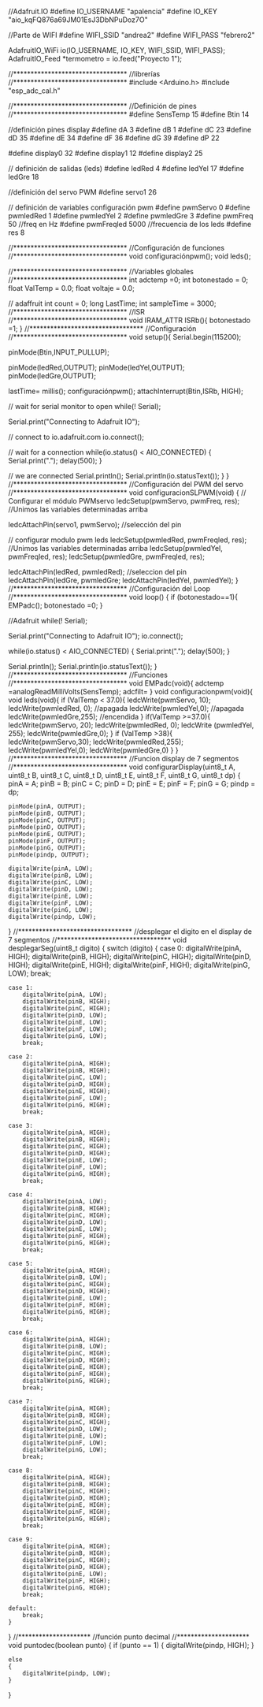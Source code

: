 //Adafruit.IO
#define IO_USERNAME  "apalencia"
#define IO_KEY       "aio_kqFQ876a69JM01EsJ3DbNPuDoz7O"


//Parte de WIFI
#define WIFI_SSID "andrea2" 
#define WIFI_PASS "febrero2"

AdafruitIO_WiFi io(IO_USERNAME, IO_KEY, WIFI_SSID, WIFI_PASS);
AdafruitIO_Feed *termometro = io.feed("Proyecto 1");



//*********************************
//librerías
//*********************************
#include <Arduino.h>
#include "esp_adc_cal.h"

//*********************************
//Definición de pines 
//*********************************
#define SensTemp 15
#define Btin  14

//definición pines display 
#define dA 3
#define dB 1
#define dC 23
#define dD 35
#define dE 34
#define dF 36
#define dG 39
#define dP 22

#define display0 32
#define display1 12
#define display2 25

// definición de salidas (leds) 
#define ledRed 4
#define ledYel 17
#define ledGre 18

//definición del servo PWM
#define servo1  26

// definición de variables configuración pwm 
#define pwmServo 0
#define pwmledRed 1
#define pwmledYel 2
#define pwmledGre  3
#define pwmFreq 50  //freq en Hz 
#define pwmFreqled 5000 //frecuencia de los leds
#define res 8

//*********************************
//Configuración de funciones
//*********************************
void configuraciónpwm();
void leds(); 

//*********************************
//Variables globales 
//*********************************
int adctemp =0; 
int botonestado = 0;
float ValTemp = 0.0; 
float voltaje = 0.0;

// adaffruit
int count = 0;
long LastTime; 
int sampleTime = 3000;
//*********************************
//ISR
//*********************************
void IRAM_ATTR ISRb(){
  botonestado =1; 
}
//*********************************
//Configuración 
//*********************************
void setup(){
  Serial.begin(115200);

  pinMode(Btin,INPUT_PULLUP);

  pinMode(ledRed,OUTPUT);
  pinMode(ledYel,OUTPUT);
  pinMode(ledGre,OUTPUT);

  lastTime= millis();
  configuraciónpwm();
  attachInterrupt(Btin,ISRb, HIGH); 

  // wait for serial monitor to open
  while(! Serial);

  Serial.print("Connecting to Adafruit IO");

  // connect to io.adafruit.com
  io.connect();

  // wait for a connection
  while(io.status() < AIO_CONNECTED) {
    Serial.print(".");
    delay(500);
  }

  // we are connected
  Serial.println();
  Serial.println(io.statusText()); 
}
}
//*********************************
//Configuración del PWM del servo 
//*********************************
void configuracionSLPWM(void)
{
  //  Configurar el módulo PWMservo 
  ledcSetup(pwmServo, pwmFreq, res); //Unimos las variables determinadas arriba

  
  ledcAttachPin(servo1, pwmServo); //selección del pin 

// configurar modulo pwm leds 
  ledcSetup(pwmledRed, pwmFreqled, res); //Unimos las variables determinadas arriba
  ledcSetup(pwmledYel, pwmFreqled, res); 
  ledcSetup(pwmledGre, pwmFreqled, res); 

 
  ledcAttachPin(ledRed, pwmledRed); //seleccion del pin 
  ledcAttachPin(ledGre, pwmledGre; 
  ledcAttachPin(ledYel, pwmledYel); 
}
//*********************************
//Configuración del Loop 
//*********************************
void loop() {
  if (botonestado==1){
    EMPadc();
    botonestado =0;
  }  


  //Adafruit
  while(! Serial);

  Serial.print("Connecting to Adafruit IO");
  io.connect();

  while(io.status() < AIO_CONNECTED) {
    Serial.print(".");
    delay(500);
  }

  Serial.println();
  Serial.println(io.statusText());
}
//*********************************
//Funciones 
//*********************************
void EMPadc(void){
  adctemp =analogReadMilliVolts(SensTemp);
  adcfilt= 
}
void configuracionpwm(void){
  void leds(void){
    if (ValTemp < 37.0){
      ledcWrite(pwmServo, 10);
      ledcWrite(pwmledRed, 0); //apagada
      ledcWrite(pwmledYel,0); //apagada
      ledcWrite(pwmledGre,255); //encendida
    }
    if(ValTemp >=37.0){
      ledcWrite(pwmServo, 20);
      ledcWrite(pwmledRed, 0);
      ledcWrite (pwmledYel, 255);
      ledcWrite(pwmledGre,0);
    }
    if (ValTemp >38){
      ledcWrite(pwmServo,30);
      ledcWrite(pwmledRed,255);
      ledcWrite(pwmledYel,0);
      ledcWrite(pwmledGre,0)
    }
  }
  //*********************************
//Funcion  display de 7 segmentos
//*********************************
void configurarDisplay(uint8_t A, uint8_t B, uint8_t C, uint8_t D, uint8_t E, uint8_t F, uint8_t G, uint8_t dp)
{
    pinA = A;
    pinB = B;
    pinC = C;
    pinD = D;
    pinE = E;
    pinF = F;
    pinG = G;
    pindp = dp;

    pinMode(pinA, OUTPUT);
    pinMode(pinB, OUTPUT);
    pinMode(pinC, OUTPUT);
    pinMode(pinD, OUTPUT);
    pinMode(pinE, OUTPUT);
    pinMode(pinF, OUTPUT);
    pinMode(pinG, OUTPUT);
    pinMode(pindp, OUTPUT);

    digitalWrite(pinA, LOW);
    digitalWrite(pinB, LOW);
    digitalWrite(pinC, LOW);
    digitalWrite(pinD, LOW);
    digitalWrite(pinE, LOW);
    digitalWrite(pinF, LOW);
    digitalWrite(pinG, LOW);
    digitalWrite(pindp, LOW);
}
//*********************************
//desplegar el digito en el display de 7 segmentos
//*********************************
void desplegarSeg(uint8_t digito)
{
    switch (digito)
    {
    case 0:
        digitalWrite(pinA, HIGH);
        digitalWrite(pinB, HIGH);
        digitalWrite(pinC, HIGH);
        digitalWrite(pinD, HIGH);
        digitalWrite(pinE, HIGH);
        digitalWrite(pinF, HIGH);
        digitalWrite(pinG, LOW);
        break;

    case 1:
        digitalWrite(pinA, LOW);
        digitalWrite(pinB, HIGH);
        digitalWrite(pinC, HIGH);
        digitalWrite(pinD, LOW);
        digitalWrite(pinE, LOW);
        digitalWrite(pinF, LOW);
        digitalWrite(pinG, LOW);
        break;

    case 2:
        digitalWrite(pinA, HIGH);
        digitalWrite(pinB, HIGH);
        digitalWrite(pinC, LOW);
        digitalWrite(pinD, HIGH);
        digitalWrite(pinE, HIGH);
        digitalWrite(pinF, LOW);
        digitalWrite(pinG, HIGH);
        break;

    case 3:
        digitalWrite(pinA, HIGH);
        digitalWrite(pinB, HIGH);
        digitalWrite(pinC, HIGH);
        digitalWrite(pinD, HIGH);
        digitalWrite(pinE, LOW);
        digitalWrite(pinF, LOW);
        digitalWrite(pinG, HIGH);
        break;

    case 4:
        digitalWrite(pinA, LOW);
        digitalWrite(pinB, HIGH);
        digitalWrite(pinC, HIGH);
        digitalWrite(pinD, LOW);
        digitalWrite(pinE, LOW);
        digitalWrite(pinF, HIGH);
        digitalWrite(pinG, HIGH);
        break;

    case 5:
        digitalWrite(pinA, HIGH);
        digitalWrite(pinB, LOW);
        digitalWrite(pinC, HIGH);
        digitalWrite(pinD, HIGH);
        digitalWrite(pinE, LOW);
        digitalWrite(pinF, HIGH); 
        digitalWrite(pinG, HIGH); 
        break;

    case 6:
        digitalWrite(pinA, HIGH);
        digitalWrite(pinB, LOW);
        digitalWrite(pinC, HIGH);
        digitalWrite(pinD, HIGH);
        digitalWrite(pinE, HIGH);
        digitalWrite(pinF, HIGH);
        digitalWrite(pinG, HIGH);
        break;

    case 7:
        digitalWrite(pinA, HIGH);
        digitalWrite(pinB, HIGH);
        digitalWrite(pinC, HIGH);
        digitalWrite(pinD, LOW);
        digitalWrite(pinE, LOW);
        digitalWrite(pinF, LOW);
        digitalWrite(pinG, LOW);
        break;

    case 8:
        digitalWrite(pinA, HIGH);
        digitalWrite(pinB, HIGH);
        digitalWrite(pinC, HIGH);
        digitalWrite(pinD, HIGH);
        digitalWrite(pinE, HIGH);
        digitalWrite(pinF, HIGH);
        digitalWrite(pinG, HIGH);
        break;

    case 9:
        digitalWrite(pinA, HIGH);
        digitalWrite(pinB, HIGH);
        digitalWrite(pinC, HIGH);
        digitalWrite(pinD, HIGH);
        digitalWrite(pinE, LOW);
        digitalWrite(pinF, HIGH);
        digitalWrite(pinG, HIGH);
        break;

    default:
        break;
    }
}
//*********************
//función punto decimal 
//*********************
void puntodec(boolean punto)
{
    if (punto == 1)
    {
        digitalWrite(pindp, HIGH);
    }

    else
    {
        digitalWrite(pindp, LOW);
    }
}
